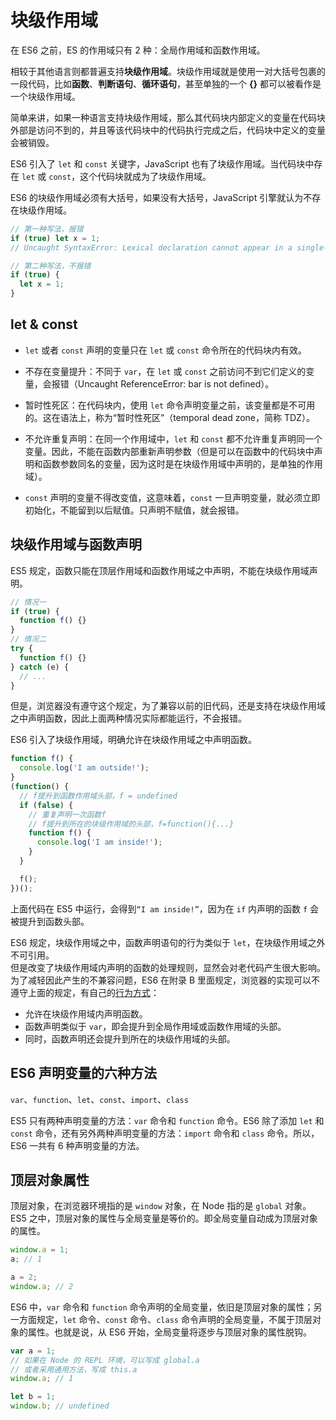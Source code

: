 # 块级作用域

在 ES6 之前，ES 的作用域只有 2 种：全局作用域和函数作用域。

相较于其他语言则都普遍支持**块级作用域**。块级作⽤域就是使⽤⼀对⼤括号包裹的⼀段代码，⽐如**函数**、**判断语句**、**循环语句**，甚⾄单独的⼀个 **{}** 都可以被看作是⼀个块级作⽤域。

简单来讲，如果⼀种语⾔⽀持块级作⽤域，那么其代码块内部定义的变量在代码块外部是访问不到的，并且等该代码块中的代码执⾏完成之后，代码块中定义的变量会被销毁。

ES6 引入了 `let` 和 `const` 关键字，JavaScript 也有了块级作用域。当代码块中存在 `let` 或 `const`，这个代码块就成为了块级作用域。

ES6 的块级作用域必须有大括号，如果没有大括号，JavaScript 引擎就认为不存在块级作用域。

```js
// 第一种写法，报错
if (true) let x = 1;
// Uncaught SyntaxError: Lexical declaration cannot appear in a single-statement context

// 第二种写法，不报错
if (true) {
  let x = 1;
}
```

## let & const

- `let` 或者 `const` 声明的变量只在 `let` 或 `const` 命令所在的代码块内有效。
- 不存在变量提升：不同于 `var`，在 `let` 或 `const` 之前访问不到它们定义的变量，会报错（Uncaught ReferenceError: bar is not defined）。
- 暂时性死区：在代码块内，使用 `let` 命令声明变量之前，该变量都是不可用的。这在语法上，称为“暂时性死区”（temporal dead zone，简称 TDZ）。
- 不允许重复声明：在同一个作用域中，`let` 和 `const` 都不允许重复声明同一个变量。因此，不能在函数内部重新声明参数（但是可以在函数中的代码块中声明和函数参数同名的变量，因为这时是在块级作用域中声明的，是单独的作用域）。

- `const` 声明的变量不得改变值，这意味着，`const` 一旦声明变量，就必须立即初始化，不能留到以后赋值。只声明不赋值，就会报错。

## 块级作用域与函数声明

ES5 规定，函数只能在顶层作用域和函数作用域之中声明，不能在块级作用域声明。

```js
// 情况一
if (true) {
  function f() {}
}
// 情况二
try {
  function f() {}
} catch (e) {
  // ...
}
```

但是，浏览器没有遵守这个规定，为了兼容以前的旧代码，还是支持在块级作用域之中声明函数，因此上面两种情况实际都能运行，不会报错。

ES6 引入了块级作用域，明确允许在块级作用域之中声明函数。

```js
function f() {
  console.log('I am outside!');
}
(function() {
  // f提升到函数作用域头部，f = undefined
  if (false) {
    // 重复声明一次函数f
    // f提升到所在的块级作用域的头部，f=function(){...}
    function f() {
      console.log('I am inside!');
    }
  }

  f();
})();
```

上面代码在 ES5 中运行，会得到`“I am inside!”`，因为在 `if` 内声明的函数 `f` 会被提升到函数头部。

ES6 规定，块级作用域之中，函数声明语句的行为类似于 `let`，在块级作用域之外不可引用。  
但是改变了块级作用域内声明的函数的处理规则，显然会对老代码产生很大影响。为了减轻因此产生的不兼容问题，ES6 在附录 B 里面规定，浏览器的实现可以不遵守上面的规定，有自己的[行为方式](http://stackoverflow.com/questions/31419897/what-are-the-precise-semantics-of-block-level-functions-in-es6)：

- 允许在块级作用域内声明函数。
- 函数声明类似于 `var`，即会提升到全局作用域或函数作用域的头部。
- 同时，函数声明还会提升到所在的块级作用域的头部。

## ES6 声明变量的六种方法

`var`、`function`、`let`、`const`、`import`、`class`

ES5 只有两种声明变量的方法：`var` 命令和 `function` 命令。ES6 除了添加 `let` 和 `const` 命令，还有另外两种声明变量的方法：`import` 命令和 `class` 命令。所以，ES6 一共有 6 种声明变量的方法。

## 顶层对象属性

顶层对象，在浏览器环境指的是 `window` 对象，在 Node 指的是 `global` 对象。ES5 之中，顶层对象的属性与全局变量是等价的。即全局变量自动成为顶层对象的属性。

```js
window.a = 1;
a; // 1

a = 2;
window.a; // 2
```

ES6 中，`var` 命令和 `function` 命令声明的全局变量，依旧是顶层对象的属性；另一方面规定，`let` 命令、`const` 命令、`class` 命令声明的全局变量，不属于顶层对象的属性。也就是说，从 ES6 开始，全局变量将逐步与顶层对象的属性脱钩。

```js
var a = 1;
// 如果在 Node 的 REPL 环境，可以写成 global.a
// 或者采用通用方法，写成 this.a
window.a; // 1

let b = 1;
window.b; // undefined
```
